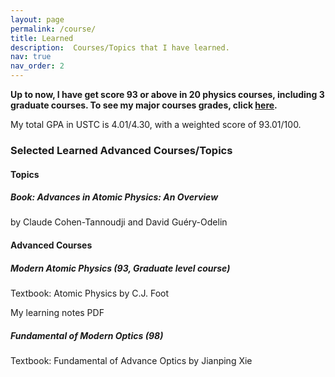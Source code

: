 ```yaml
---
layout: page
permalink: /course/
title: Learned
description:  Courses/Topics that I have learned. 
nav: true
nav_order: 2  
---
```


**Up to now, I have get score 93 or above in 20 physics courses, including 3 graduate courses. To see my major courses grades, click [here](https://shijia-sun.github.io/course/grades/).**

My total GPA in USTC is 4.01/4.30, with a weighted score of 93.01/100.

### Selected Learned Advanced Courses/Topics

#### Topics

##### Book: Advances in Atomic Physics: An Overview

by Claude Cohen-Tannoudji and David Guéry-Odelin







#### Advanced Courses 

##### Modern Atomic Physics (93, Graduate level course)

Textbook: Atomic Physics by C.J. Foot

My learning notes PDF

##### Fundamental of Modern Optics (98)

Textbook: Fundamental of Advance Optics by Jianping Xie



